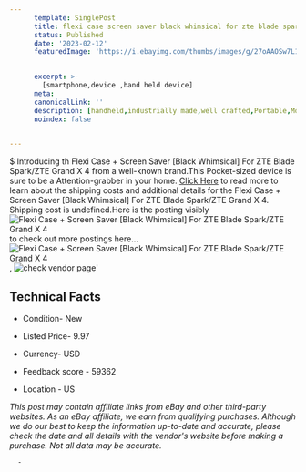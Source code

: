 ```yaml
---
      template: SinglePost
      title: flexi case screen saver black whimsical for zte blade spark zte grand x 4
      status: Published
      date: '2023-02-12'
      featuredImage: 'https://i.ebayimg.com/thumbs/images/g/27oAAOSw7L1ZxAFu/s-l225.jpg'
       

      excerpt: >-
        [smartphone,device ,hand held device]
      meta:
      canonicalLink: ''
      description: [handheld,industrially made,well crafted,Portable,Mobile,Compact,Convenient,Lightweight,Maneuverable,Man-portable,Miniature,Carriable,Hand-held,Light,Holdable,Transportable,Mobile device,Pocket-sized,On-the-go,Wireless,Cordless,Compact size,Convenient size, smartphone,device ,hand held device]
      noindex: false
      

---
```

$
      Introducing th Flexi Case + Screen Saver [Black Whimsical] For ZTE Blade Spark/ZTE Grand X 4 from a well-known brand.This Pocket-sized device  is sure to be a Attention-grabber in your home. [Click Here](https://www.ebay.com/itm/132336600057?hash=item1ecfe043f9%3Ag%3A27oAAOSw7L1ZxAFu&amdata=enc%3AAQAHAAAA4PGWSyIzSmvdmxCLcSPDjs4qh%2BzPeYMGg%2FvLmcmpuoE4hm%2FD2KUqGj7v5g3xYeTDu0txvmGUKpVFpWdN5pGk1xeFxTpZcENzN7wT1EQXKVUnWsDYBEe%2Fzb1ySKVfRjtjy3Wo4fafeLhURtY8%2FeY%2FWqWm4DN8sj33kZegf2lVM0wMTiOYbSmIftVLyzYpYS%2Fta74KImghPx1Io%2FTsbaD897qvZ0chuA8MyAEJXcqd1qHNIR11zjBviIvSABg8o1Fvg95qORB8IO165s3ExPDUnNORP8ed1zbV89%2Bq5HhBVsKU&mkevt=1&mkcid=1&mkrid=711-53200-19255-0&campid=%253CePNCampaignId%253E&customid=%253CreferenceId%253E&toolid=10049) to read more to learn about the shipping costs and additional details for the Flexi Case + Screen Saver [Black Whimsical] For ZTE Blade Spark/ZTE Grand X 4. Shipping cost is undefined.Here is the posting visibly ![Flexi Case + Screen Saver [Black Whimsical] For ZTE Blade Spark/ZTE Grand X 4](https://i.ebayimg.com/thumbs/images/g/27oAAOSw7L1ZxAFu/s-l225.jpg) to check out more postings here... ![Flexi Case + Screen Saver [Black Whimsical] For ZTE Blade Spark/ZTE Grand X 4](https://i.ebayimg.com/images/g/27oAAOSw7L1ZxAFu/s-l1600.jpg), ![check vendor page](https://origin-galleryplus.ebayimg.com/ws/web/132336600057_2_0_1/225x225.jpg,https://origin-galleryplus.ebayimg.com/ws/web/132336600057_3_0_1/225x225.jpg)'

      

 ## Technical Facts 



     
      

 - Condition- New 


      

 - Listed Price- 9.97 


      

 - Currency- USD 


      

 - Feedback score - 59362 


      

 - Location - US 


      
      

 *_This post may contain affiliate links from eBay and other third-party websites. As an eBay affiliate, we earn from qualifying purchases. Although we do our best to keep the information up-to-date and accurate, please check the date and all details with the vendor's website before making a purchase. Not all data may be accurate._*




      -
